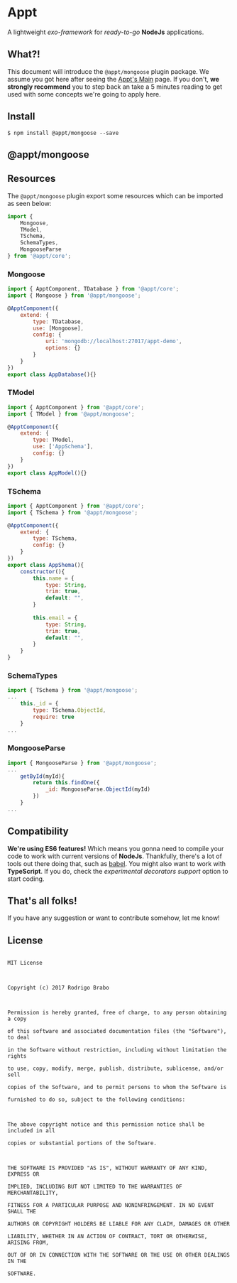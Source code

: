 
# Appt
A lightweight *exo-framework* for *ready-to-go* **NodeJs** applications.


## What?!
This document will introduce the `@appt/mongoose` plugin package. We assume you got here after seeing the [Appt's Main](https://github.com/brab0/appt) page. If you don't, **we strongly recommend** you to step back an take a 5 minutes reading to get used with some concepts we're going to apply here.


## Install
    $ npm install @appt/mongoose --save

    
## @appt/mongoose

 
## Resources
The `@appt/mongoose` plugin export some resources which can be imported as seen below:
```javascript
import {
	Mongoose,
	TModel,
	TSchema,
	SchemaTypes,
	MongooseParse
} from '@appt/core';
```

### Mongoose
```javascript
import { ApptComponent, TDatabase } from '@appt/core';
import { Mongoose } from '@appt/mongoose';

@ApptComponent({
	extend: {
		type: TDatabase,
		use: [Mongoose],
		config: {
			uri: 'mongodb://localhost:27017/appt-demo',
			options: {}
		}
	}
})
export class AppDatabase(){}
```

### TModel
```javascript
import { ApptComponent } from '@appt/core';
import { TModel } from '@appt/mongoose';

@ApptComponent({
	extend: {
		type: TModel,
		use: ['AppSchema'],
		config: {}
	}
})
export class AppModel(){}
```

### TSchema
```javascript
import { ApptComponent } from '@appt/core';
import { TSchema } from '@appt/mongoose';

@ApptComponent({
	extend: {
		type: TSchema,
		config: {}
	}
})
export class AppShema(){
	constructor(){
		this.name = {
			type: String,
			trim: true,
			default: "",
		}
		
		this.email = {
			type: String,
			trim: true,
			default: "",
		}
	}
}
```

### SchemaTypes
```javascript
import { TSchema } from '@appt/mongoose';
...
	this._id = {
		type: TSchema.ObjectId,
		require: true
	}
...
```

### MongooseParse
```javascript
import { MongooseParse } from '@appt/mongoose';
...
	getById(myId){
		return this.findOne({
			_id: MongooseParse.ObjectId(myId)
		})
	}
...
```

## Compatibility
**We're using ES6 features!** Which means you gonna need to compile your code to work with current versions of **NodeJs**. Thankfully, there's a lot of tools out there doing that, such as [babel](https://babeljs.io/).
You might also want to work with **TypeScript**. If you do, check the *experimental decorators support* option to start coding.


## That's all folks!
If you have any suggestion or want to contribute somehow, let me know!


## License
```

MIT License

  

Copyright (c) 2017 Rodrigo Brabo

  

Permission is hereby granted, free of charge, to any person obtaining a copy

of this software and associated documentation files (the "Software"), to deal

in the Software without restriction, including without limitation the rights

to use, copy, modify, merge, publish, distribute, sublicense, and/or sell

copies of the Software, and to permit persons to whom the Software is

furnished to do so, subject to the following conditions:

  

The above copyright notice and this permission notice shall be included in all

copies or substantial portions of the Software.

  

THE SOFTWARE IS PROVIDED "AS IS", WITHOUT WARRANTY OF ANY KIND, EXPRESS OR

IMPLIED, INCLUDING BUT NOT LIMITED TO THE WARRANTIES OF MERCHANTABILITY,

FITNESS FOR A PARTICULAR PURPOSE AND NONINFRINGEMENT. IN NO EVENT SHALL THE

AUTHORS OR COPYRIGHT HOLDERS BE LIABLE FOR ANY CLAIM, DAMAGES OR OTHER

LIABILITY, WHETHER IN AN ACTION OF CONTRACT, TORT OR OTHERWISE, ARISING FROM,

OUT OF OR IN CONNECTION WITH THE SOFTWARE OR THE USE OR OTHER DEALINGS IN THE

SOFTWARE.

```
